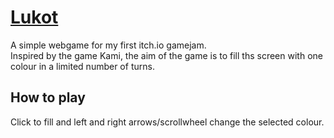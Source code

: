# [Lukot](https://elliotsemicolon.github.io/Lukot/)
A simple webgame for my first itch.io gamejam.\
Inspired by the game Kami, the aim of the game is to fill ths screen with one colour in a limited number of turns.

## How to play
Click to fill and left and right arrows/scrollwheel change the selected colour.
